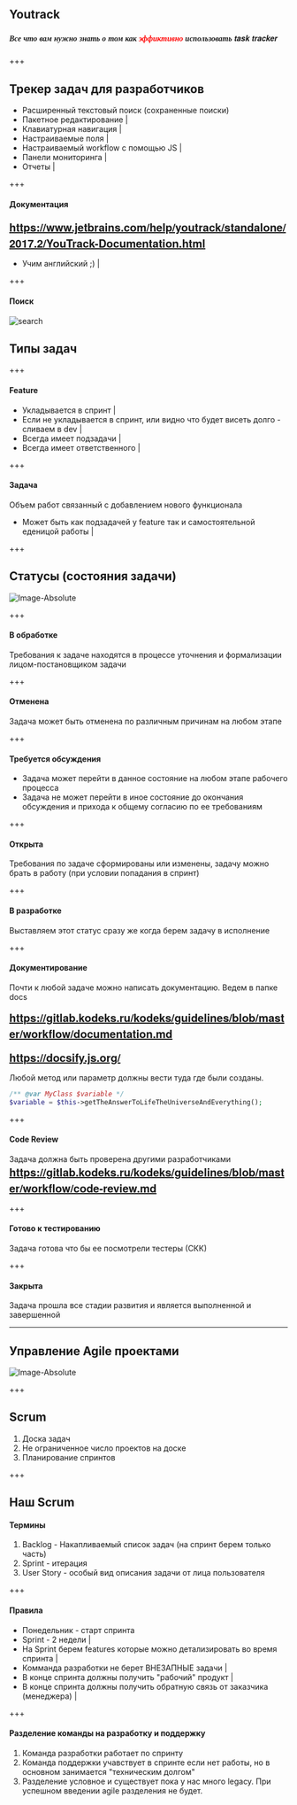 ## Youtrack

##### <span style="font-family:Helvetica Neue; font-weight:bold">Все что вам нужно знать о том как <span style="color:red">эффиктивно</span> использовать task tracker</span>

+++

## Трекер задач для разработчиков

- Расширенный текстовый поиск (сохраненные поиски)
- Пакетное редактирование                  |
- Клавиатурная навигация                   |
- Настраиваемые поля                       |
- Настраиваемый workflow с помощью JS      |
- Панели мониторинга                       |
- Отчеты                                   |

+++

#### Документация

<span style="font-family:Helvetica Neue; font-weight:bold; font-size:20px">https://www.jetbrains.com/help/youtrack/standalone/2017.2/YouTrack-Documentation.html</span>

- Учим английский ;)    |


+++

#### Поиск

![search](youtrack/search-1.png)

## Типы задач
 
+++

#### Feature

- Укладывается в спринт                                                           |
- Если не укладывается в спринт, или видно что будет висеть долго - сливаем в dev |
- Всегда имеет подзадачи                                                          |
- Всегда имеет ответственного                                                     |
 
+++ 

#### Задача
 
Объем работ связанный с добавлением нового функционала

- Может быть как подзадачей у feature так и самостоятельной еденицой работы  |
 
+++

## Статусы (состояния задачи)
![Image-Absolute](youtrack-workflow.png)

+++

#### В обработке

Требования к задаче находятся в процессе уточнения и формализации лицом-постановщиком задачи

+++
#### Отменена

Задача может быть отменена по различным причинам на любом этапе

+++

#### Требуется обсуждения

- Задача может перейти в данное состояние на любом этапе рабочего процесса
- Задача не может перейти в иное состояние до окончания обсуждения и прихода к общему согласию по ее требованиям

+++

#### Открыта

Требования по задаче сформированы или изменены, задачу можно брать в работу (при условии попадания в спринт)

+++

#### В разработке

Выставляем этот статус сразу же когда берем задачу в исполнение

+++

#### Документирование

Почти к любой задаче можно написать документацию. Ведем в папке docs

<span style="font-family:Helvetica Neue; font-weight:bold; font-size:20px">https://gitlab.kodeks.ru/kodeks/guidelines/blob/master/workflow/documentation.md</span>

<span style="font-family:Helvetica Neue; font-weight:bold; font-size:20px">https://docsify.js.org/<span>

Любой метод или параметр должны вести туда где были созданы.

```php
/** @var MyClass $variable */
$variable = $this->getTheAnswerToLifeTheUniverseAndEverything();
```

+++

#### Code Review

Задача должна быть проверена другими разработчиками    
<span style="font-family:Helvetica Neue; font-weight:bold; font-size:20px">https://gitlab.kodeks.ru/kodeks/guidelines/blob/master/workflow/code-review.md</span>

+++

#### Готово к тестированию

Задача готова что бы ее посмотрели тестеры (СКК)

+++

#### Закрыта

Задача прошла все стадии развития и является выполненной и завершенной



---

## Управление Agile проектами

![Image-Absolute](youtrack-agile.png)

+++

## Scrum

1. Доска задач
2. Не ограниченное число проектов на доске
3. Планирование спринтов

+++

## Наш Scrum
#### Термины

1. Backlog - Накапливаемый список задач (на спринт берем только часть)
2. Sprint - итерация
3. User Story - особый вид описания задачи от лица пользователя

+++

#### Правила

- Понедельник - старт спринта
- Sprint - 2 недели                                                         |
- На Sprint берем  features которые можно детализировать во время спринта   |
- Комманда разработки не берет ВНЕЗАПНЫЕ задачи                              |
- В конце спринта должны получить "рабочий" продукт                         |
- В конце спринта должны получить обратную связь от заказчика (менеджера)   |

+++

#### Разделение команды на разработку и поддержку

1. Команда разработки работает по спринту
2. Команда поддержки учавствует в спринте если нет работы, но в основном занимается "техническим долгом"
3. Разделение условное и существует пока у нас много legacy. При успешном введении agile разделения не будет.